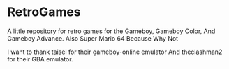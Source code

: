 # RetroGames
A little repository for retro games for the Gameboy, Gameboy Color, And Gameboy Advance. Also Super Mario 64 Because Why Not

I want to thank taisel for their gameboy-online emulator
And theclashman2 for their GBA emulator.
